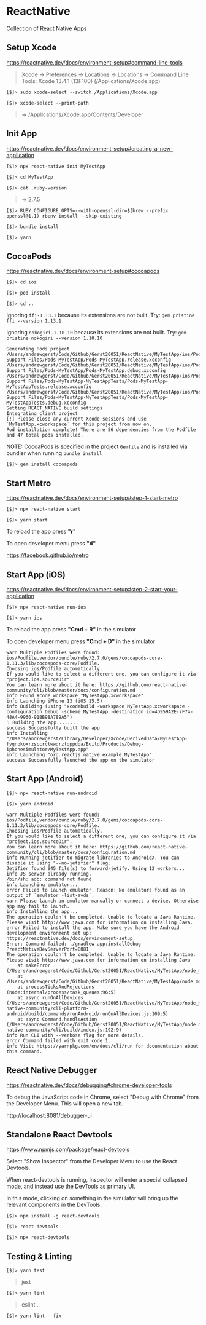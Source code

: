 # ReactNative

Collection of React Native Apps

## Setup Xcode

https://reactnative.dev/docs/environment-setup#command-line-tools

> Xcode → Preferences → Locations → Locations → Command Line Tools: Xcode 13.4.1 (13F100) (/Applications/Xcode.app)

`[$]> sudo xcode-select --switch /Applications/Xcode.app`

`[$]> xcode-select --print-path`

> => /Applications/Xcode.app/Contents/Developer

## Init App

https://reactnative.dev/docs/environment-setup#creating-a-new-application

`[$]> npx react-native init MyTestApp`

`[$]> cd MyTestApp`

`[$]> cat .ruby-version`

> => 2.7.5

`[$]> RUBY_CONFIGURE_OPTS=--with-openssl-dir=$(brew --prefix openssl@1.1) rbenv install --skip-existing`

`[$]> bundle install`

`[$]> yarn`

## CocoaPods

https://reactnative.dev/docs/environment-setup#cocoapods

`[$]> cd ios`

`[$]> pod install`

`[$]> cd ..`

Ignoring `ffi-1.13.1` because its extensions are not built. Try: `gem pristine ffi --version 1.13.1`

Ignoring `nokogiri-1.10.10` because its extensions are not built. Try: `gem pristine nokogiri --version 1.10.10`

```
Generating Pods project
/Users/andrewgerst/Code/Github/Gerst20051/ReactNative/MyTestApp/ios/Pods/Target Support Files/Pods-MyTestApp/Pods-MyTestApp.release.xcconfig
/Users/andrewgerst/Code/Github/Gerst20051/ReactNative/MyTestApp/ios/Pods/Target Support Files/Pods-MyTestApp/Pods-MyTestApp.debug.xcconfig
/Users/andrewgerst/Code/Github/Gerst20051/ReactNative/MyTestApp/ios/Pods/Target Support Files/Pods-MyTestApp-MyTestAppTests/Pods-MyTestApp-MyTestAppTests.release.xcconfig
/Users/andrewgerst/Code/Github/Gerst20051/ReactNative/MyTestApp/ios/Pods/Target Support Files/Pods-MyTestApp-MyTestAppTests/Pods-MyTestApp-MyTestAppTests.debug.xcconfig
Setting REACT_NATIVE build settings
Integrating client project
[!] Please close any current Xcode sessions and use `MyTestApp.xcworkspace` for this project from now on.
Pod installation complete! There are 56 dependencies from the Podfile and 47 total pods installed.
```

NOTE: CocoaPods is specified in the project `Gemfile` and is installed via bundler when running `bundle install`

`[$]> gem install cocoapods`

## Start Metro

https://reactnative.dev/docs/environment-setup#step-1-start-metro

`[$]> npx react-native start`

`[$]> yarn start`

To reload the app press **"r"**

To open developer menu press **"d"**

https://facebook.github.io/metro

## Start App (iOS)

https://reactnative.dev/docs/environment-setup#step-2-start-your-application

`[$]> npx react-native run-ios`

`[$]> yarn ios`

To reload the app press **"Cmd + R"** in the simulator

To open developer menu press **"Cmd + D"** in the simulator

```
warn Multiple Podfiles were found: ios/Podfile,vendor/bundle/ruby/2.7.0/gems/cocoapods-core-1.11.3/lib/cocoapods-core/Podfile.
Choosing ios/Podfile automatically.
If you would like to select a different one, you can configure it via "project.ios.sourceDir".
You can learn more about it here: https://github.com/react-native-community/cli/blob/master/docs/configuration.md
info Found Xcode workspace "MyTestApp.xcworkspace"
info Launching iPhone 13 (iOS 15.5)
info Building (using "xcodebuild -workspace MyTestApp.xcworkspace -configuration Debug -scheme MyTestApp -destination id=4D959A2E-7F74-48A4-9960-91BB98A789A5")
⠹ Building the app........
success Successfully built the app
info Installing "/Users/andrewgerst/Library/Developer/Xcode/DerivedData/MyTestApp-fyqnbkoxrzsccrctwwdrzfqppdqa/Build/Products/Debug-iphonesimulator/MyTestApp.app"
info Launching "org.reactjs.native.example.MyTestApp"
success Successfully launched the app on the simulator
```

## Start App (Android)

`[$]> npx react-native run-android`

`[$]> yarn android`

```
warn Multiple Podfiles were found: ios/Podfile,vendor/bundle/ruby/2.7.0/gems/cocoapods-core-1.11.3/lib/cocoapods-core/Podfile.
Choosing ios/Podfile automatically.
If you would like to select a different one, you can configure it via "project.ios.sourceDir".
You can learn more about it here: https://github.com/react-native-community/cli/blob/master/docs/configuration.md
info Running jetifier to migrate libraries to AndroidX. You can disable it using "--no-jetifier" flag.
Jetifier found 945 file(s) to forward-jetify. Using 12 workers...
info JS server already running.
/bin/sh: adb: command not found
info Launching emulator...
error Failed to launch emulator. Reason: No emulators found as an output of `emulator -list-avds`.
warn Please launch an emulator manually or connect a device. Otherwise app may fail to launch.
info Installing the app...
The operation couldn’t be completed. Unable to locate a Java Runtime.
Please visit http://www.java.com for information on installing Java.
error Failed to install the app. Make sure you have the Android development environment set up: https://reactnative.dev/docs/environment-setup.
Error: Command failed: ./gradlew app:installDebug -PreactNativeDevServerPort=8081
The operation couldn’t be completed. Unable to locate a Java Runtime.
Please visit http://www.java.com for information on installing Java
    at makeError (/Users/andrewgerst/Code/Github/Gerst20051/ReactNative/MyTestApp/node_modules/execa/index.js:174:9)
    at /Users/andrewgerst/Code/Github/Gerst20051/ReactNative/MyTestApp/node_modules/execa/index.js:278:16
    at processTicksAndRejections (node:internal/process/task_queues:96:5)
    at async runOnAllDevices (/Users/andrewgerst/Code/Github/Gerst20051/ReactNative/MyTestApp/node_modules/@react-native-community/cli-platform-android/build/commands/runAndroid/runOnAllDevices.js:109:5)
    at async Command.handleAction (/Users/andrewgerst/Code/Github/Gerst20051/ReactNative/MyTestApp/node_modules/@react-native-community/cli/build/index.js:192:9)
info Run CLI with --verbose flag for more details.
error Command failed with exit code 1.
info Visit https://yarnpkg.com/en/docs/cli/run for documentation about this command.
```

## React Native Debugger

https://reactnative.dev/docs/debugging#chrome-developer-tools

To debug the JavaScript code in Chrome, select "Debug with Chrome" from the Developer Menu. This will open a new tab.

http://localhost:8081/debugger-ui

## Standalone React Devtools

https://www.npmjs.com/package/react-devtools

Select "Show Inspector" from the Developer Menu to use the React Devtools.

When react-devtools is running, Inspector will enter a special collapsed mode, and instead use the DevTools as primary UI.

In this mode, clicking on something in the simulator will bring up the relevant components in the DevTools.

`[$]> npm install -g react-devtools`

`[$]> react-devtools`

`[$]> npx react-devtools`

## Testing & Linting

`[$]> yarn test`

> jest

`[$]> yarn lint`

> eslint .

`[$]> yarn lint --fix`
